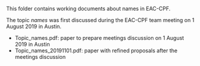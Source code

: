 This folder contains working documents about names in EAC-CPF.

The topic _names_ was first discussed during the EAC-CPF team meeting on 1 August 2019 in Austin.

* Topic_names.pdf: paper to prepare meetings discussion on 1 August 2019 in Austin
* Topic_names_20191101.pdf: paper with refined proposals after the meetings discussion
